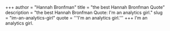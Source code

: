 +++
author = "Hannah Bronfman"
title = "the best Hannah Bronfman Quote"
description = "the best Hannah Bronfman Quote: I'm an analytics girl."
slug = "im-an-analytics-girl"
quote = '''I'm an analytics girl.'''
+++
I'm an analytics girl.
